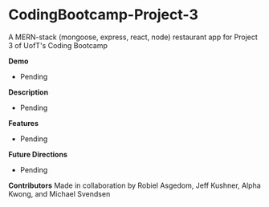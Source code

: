 # CodingBootcamp-Project-3
A MERN-stack (mongoose, express, react, node) restaurant app for Project 3 of UofT's Coding Bootcamp

**Demo**
* Pending

**Description**
* Pending

**Features**
* Pending

**Future Directions**
* Pending

**Contributors**
Made in collaboration by Robiel Asgedom, Jeff Kushner, Alpha Kwong, and Michael Svendsen 